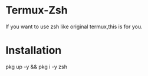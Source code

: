 # Termux-Zsh

If you want to use zsh like original termux,this is for you.

# Installation

pkg up -y && pkg i -y zsh
